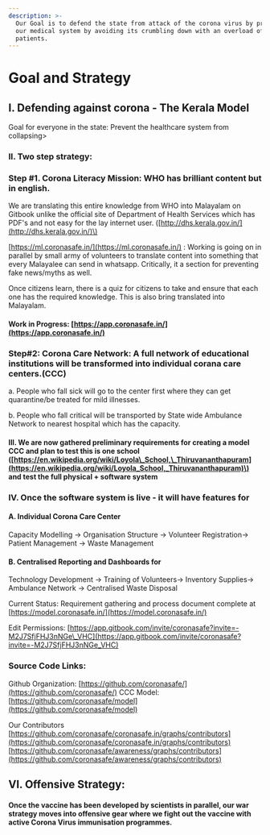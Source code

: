 ```yaml
---
description: >-
  Our Goal is to defend the state from attack of the corona virus by protecting
  our medical system by avoiding its crumbling down with an overload of
  patients.
---
```


# Goal and Strategy

## I. Defending against corona - The Kerala Model

Goal for everyone in the state: Prevent the healthcare system from collapsing&gt;

### II. Two step strategy:

### Step \#1. Corona Literacy Mission: WHO has brilliant content but in english.

We are translating this entire knowledge from WHO into Malayalam on Gitbook unlike the official site of Department of Health Services which has PDF's and not easy for the lay internet user. \([http://dhs.kerala.gov.in/](http://dhs.kerala.gov.in/)\)

[https://ml.coronasafe.in/](https://ml.coronasafe.in/) : Working is going on in parallel by small army of volunteers to translate content into something that every Malayalee can send in whatsapp. Critically, it a section for preventing fake news/myths as well.

Once citizens learn, there is a quiz for citizens to take and ensure that each one has the required knowledge. This is also bring translated into Malayalam.

#### Work in Progress: [https://app.coronasafe.in/](https://app.coronasafe.in/)

### Step\#2: Corona Care Network: A full network of educational institutions will be transformed into individual corana care centers.\(CCC\)

a. People who fall sick will go to the center first where they can get quarantine/be treated for mild illnesses.

b. People who fall critical will be transported by State wide Ambulance Network to nearest hospital which has the capacity.

#### III. We are now gathered preliminary requirements for creating a model CCC and plan to test this is one school \([https://en.wikipedia.org/wiki/Loyola\_School,\_Thiruvananthapuram](https://en.wikipedia.org/wiki/Loyola_School,_Thiruvananthapuram)\) and test the full physical + software system

### IV. Once the software system is live - it will have features for

#### A. Individual Corona Care Center

Capacity Modelling -&gt; Organisation Structure -&gt; Volunteer Registration-&gt; Patient Management -&gt; Waste Management

#### B. Centralised Reporting and Dashboards for

Technology Development -&gt; Training of Volunteers-&gt; Inventory Supplies-&gt; Ambulance Network -&gt; Centralised Waste Disposal

Current Status: Requirement gathering and process document complete at [https://model.coronasafe.in/](https://model.coronasafe.in/)

Edit Permissions: [https://app.gitbook.com/invite/coronasafe?invite=-M2J7SfjFHJ3nNGe\_VHC](https://app.gitbook.com/invite/coronasafe?invite=-M2J7SfjFHJ3nNGe_VHC)

### Source Code Links:

Github Organization: [https://github.com/coronasafe/](https://github.com/coronasafe/) CCC Model: [https://github.com/coronasafe/model](https://github.com/coronasafe/model)

Our Contributors [https://github.com/coronasafe/coronasafe.in/graphs/contributors](https://github.com/coronasafe/coronasafe.in/graphs/contributors) [https://github.com/coronasafe/awareness/graphs/contributors](https://github.com/coronasafe/awareness/graphs/contributors)

## VI. Offensive Strategy: 

#### Once the vaccine has been developed by scientists in parallel, our war strategy moves into offensive gear where we fight out the vaccine with active Corona Virus immunisation programmes.

